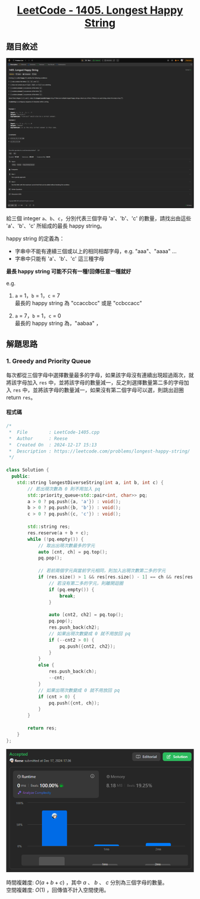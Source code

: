 # <center> [LeetCode - 1405. Longest Happy String](https://leetcode.com/problems/longest-happy-string/description/) </center>

## 題目敘述

[![](https://raw.githubusercontent.com/reese60525/ForPicGo/main/Pictures/20241217170008995.png)](https://raw.githubusercontent.com/reese60525/ForPicGo/main/Pictures/20241217170008995.png)

給三個 integer `a`、`b`、`c`，分別代表三個字母 'a'、'b'、'c' 的數量，請找出由這些 'a'、'b'、'c' 所組成的最長 happy string。  

happy string 的定義為：

- 字串中不能有連續三個或以上的相同相鄰字母，e.g. "aaa"、"aaaa" ...  
- 字串中只能有 'a'、'b'、'c' 這三種字母

**最長 happy string 可能不只有一種!回傳任意一種就好**

e.g.

1. `a` = 1，`b` = 1，`c` = 7  
    最長的 happy string 為 "ccaccbcc" 或是 "ccbccacc"  

2. `a` = 7，`b` = 1，`c` = 0  
    最長的 happy string 為，"aabaa" ，

## 解題思路

### 1. Greedy and Priority Queue

每次都從三個字母中選擇數量最多的字母，如果該字母沒有連續出現超過兩次，就將該字母加入 `res` 中，並將該字母的數量減一，反之則選擇數量第二多的字母加入 `res` 中，並將該字母的數量減一，如果沒有第二個字母可以選，則跳出迴圈 return  `res`。

#### 程式碼

```cpp {.line-numbers}
/*
 *  File        : LeetCode-1405.cpp
 *  Author      : Reese
 *  Created On  : 2024-12-17 15:13
 *  Description : https://leetcode.com/problems/longest-happy-string/
 */

class Solution {
  public:
    std::string longestDiverseString(int a, int b, int c) {
        // 若出現次數為 0 則不用加入 pq
        std::priority_queue<std::pair<int, char>> pq;
        a > 0 ? pq.push({a, 'a'}) : void();
        b > 0 ? pq.push({b, 'b'}) : void();
        c > 0 ? pq.push({c, 'c'}) : void();

        std::string res;
        res.reserve(a + b + c);
        while (!pq.empty()) {
            // 取出出現次數最多的字元
            auto [cnt, ch] = pq.top();
            pq.pop();

            // 若前兩個字元與當前字元相同，則加入出現次數第二多的字元
            if (res.size() > 1 && res[res.size() - 1] == ch && res[res.size() - 2] == ch) {
                // 若沒有第二多的字元，則離開迴圈
                if (pq.empty()) {
                    break;
                }

                auto [cnt2, ch2] = pq.top();
                pq.pop();
                res.push_back(ch2);
                // 如果出現次數變成 0 就不用放回 pq
                if (--cnt2 > 0) {
                    pq.push({cnt2, ch2});
                }
            }
            else {
                res.push_back(ch);
                --cnt;
            }
            // 如果出現次數變成 0 就不用放回 pq
            if (cnt > 0) {
                pq.push({cnt, ch});
            }
        }

        return res;
    }
};
```

[![](https://raw.githubusercontent.com/reese60525/ForPicGo/main/Pictures/20241217174241472.png)](https://raw.githubusercontent.com/reese60525/ForPicGo/main/Pictures/20241217174241472.png)

時間複雜度: $O(a+b+c)$ ，其中 $a$ 、 $b$ 、 $c$ 分別為三個字母的數量。  
空間複雜度: $O(1)$ ，回傳值不計入空間使用。  
